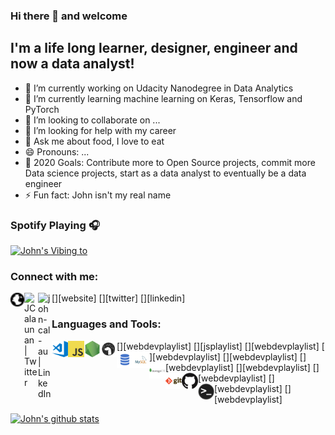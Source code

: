 ### Hi there 👋 and welcome
## I'm a life long learner, designer, engineer and now a data analyst!


- 🔭 I’m currently working on Udacity Nanodegree in Data Analytics
- 🌱 I’m currently learning machine learning on Keras, Tensorflow and PyTorch
- 👯 I’m looking to collaborate on ...
- 🤔 I’m looking for help with my career
- 💬 Ask me about food, I love to eat
- 😄 Pronouns: ...
- 🥅 2020 Goals: Contribute more to Open Source projects, commit more Data science projects, start as a data analyst to eventually be a data engineer
- ⚡ Fun fact: John isn't my real name

### Spotify Playing 🎧
[<img src="https://novatorem.jcalaunan.vercel.app/api/spotify-playing" alt="John's Vibing to" width="350" />](https://open.spotify.com/user/1244277647)


### Connect with me:

[<img align="left" alt="JCalaunan" width="22px" src="https://raw.githubusercontent.com/iconic/open-iconic/master/svg/globe.svg" />][website]
[<img align="left" alt="JCalaunan | Twitter" width="22px" src="https://cdn.jsdelivr.net/npm/simple-icons@v3/icons/twitter.svg" />][twitter]
[<img align="left" alt="john-cal-au | LinkedIn" width="22px" src="https://cdn.jsdelivr.net/npm/simple-icons@v3/icons/linkedin.svg" />][linkedin]


### Languages and Tools:

[<img align="left" alt="Visual Studio Code" width="26px" src="https://raw.githubusercontent.com/github/explore/80688e429a7d4ef2fca1e82350fe8e3517d3494d/topics/visual-studio-code/visual-studio-code.png" />][webdevplaylist]
[<img align="left" alt="JavaScript" width="26px" src="https://raw.githubusercontent.com/github/explore/80688e429a7d4ef2fca1e82350fe8e3517d3494d/topics/javascript/javascript.png" />][jsplaylist]
[<img align="left" alt="Node.js" width="26px" src="https://raw.githubusercontent.com/github/explore/80688e429a7d4ef2fca1e82350fe8e3517d3494d/topics/nodejs/nodejs.png" />][webdevplaylist]
[<img align="left" alt="Deno" width="26px" src="https://raw.githubusercontent.com/github/explore/361e2821e2dea67711cde99c9c40ed357061cf27/topics/deno/deno.png" />][webdevplaylist]
[<img align="left" alt="SQL" width="26px" src="https://raw.githubusercontent.com/github/explore/80688e429a7d4ef2fca1e82350fe8e3517d3494d/topics/sql/sql.png" />][webdevplaylist]
[<img align="left" alt="MySQL" width="26px" src="https://raw.githubusercontent.com/github/explore/80688e429a7d4ef2fca1e82350fe8e3517d3494d/topics/mysql/mysql.png" />][webdevplaylist]
[<img align="left" alt="MongoDB" width="26px" src="https://raw.githubusercontent.com/github/explore/80688e429a7d4ef2fca1e82350fe8e3517d3494d/topics/mongodb/mongodb.png" />][webdevplaylist]
[<img align="left" alt="Git" width="26px" src="https://raw.githubusercontent.com/github/explore/80688e429a7d4ef2fca1e82350fe8e3517d3494d/topics/git/git.png" />][webdevplaylist]
[<img align="left" alt="GitHub" width="26px" src="https://raw.githubusercontent.com/github/explore/78df643247d429f6cc873026c0622819ad797942/topics/github/github.png" />][webdevplaylist]
[<img align="left" alt="Terminal" width="26px" src="https://raw.githubusercontent.com/github/explore/80688e429a7d4ef2fca1e82350fe8e3517d3494d/topics/terminal/terminal.png" />][webdevplaylist]


[![John's github stats](https://github-readme-stats.jcalaunan.vercel.app/api?username=jcalaunan)](https://github.com/jcalaunan/github-readme-stats)